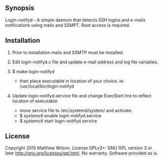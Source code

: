 ## Synopsis

Login-notifyd - A simple daemon that detects SSH logins and e-mails notifications using mailx and SSMPT. Root access is required. 

## Installation

1. Prior to installation mailx and SSMTP must be installed. 

2. Edit login-notifyd.c file and update e-mail address and log file variables.

3. $ make login-notifyd
	- then place executable in location of your choice. ie: /usr/local/bin/login-notifyd

4. Update login-notifyd.service file and change ExecStart line to reflect location of executable.
	- move service file to /etc/systemd/system/ and activate:
	- $ systemctl enable login-notifyd.service
	- $ systemctl start login-notifyd.service

## License
Copyright 2015 Matthew Wilson. 
License GPLv3+: GNU GPL version 3 or later <http://gnu.org/licenses/gpl.html>.
No warranty. Software provided as is.
